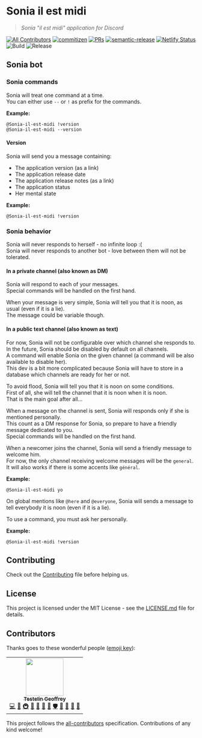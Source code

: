 # Sonia il est midi

> *Sonia "il est midi" application for Discord*

[![All Contributors](https://img.shields.io/badge/all_contributors-1-orange.svg?style=flat-square)](#contributors)
[![commitizen](https://img.shields.io/badge/commitizen-friendly-brightgreen.svg?style=flat-square)](http://commitizen.github.io/cz-cli/)
[![PRs](https://img.shields.io/badge/PRs-welcome-brightgreen.svg?style=flat-square)]()
[![semantic-release](https://img.shields.io/badge/%20%20%F0%9F%93%A6%F0%9F%9A%80-semantic--release-e10079.svg?style=flat-square)](https://github.com/semantic-release/semantic-release)
[![Netlify Status](https://api.netlify.com/api/v1/badges/474fece6-33b0-4472-8c2f-25cbb4493ecb/deploy-status)](https://app.netlify.com/sites/dark-heresy/deploys)
![Build](https://github.com/Sonia-corporation/il-est-midi-discord/workflows/Build/badge.svg?branch=master&style=flat-square)
![Release](https://github.com/Sonia-corporation/il-est-midi-discord/workflows/Release/badge.svg?branch=master&style=flat-square)

## Sonia bot

### Sonia commands

Sonia will treat one command at a time.  
You can either use `--` or `!` as prefix for the commands.

__Example:__

`@Sonia-il-est-midi !version`  
`@Sonia-il-est-midi --version`  

#### Version

Sonia will send you a message containing:

- The application version (as a link)
- The application release date
- The application release notes (as a link)
- The application status
- Her mental state

__Example:__

`@Sonia-il-est-midi !version`

### Sonia behavior

Sonia will never responds to herself - no infinite loop :(  
Sonia will never responds to another bot - love between them will not be tolerated.

#### In a private channel (also known as DM)

Sonia will respond to each of your messages.  
Special commands will be handled on the first hand.  

When your message is very simple, Sonia will tell you that it is noon, as usual (even if it is a lie).  
The message could be variable though.

#### In a public text channel (also known as text)

For now, Sonia will not be configurable over which channel she responds to.  
In the future, Sonia should be disabled by default on all channels.  
A command will enable Sonia on the given channel (a command will be also available to disable her).  
This dev is a bit more complicated because Sonia will have to store in a database which channels are ready for her or not.

To avoid flood, Sonia will tell you that it is noon on some conditions.  
First of all, she will tell the channel that it is noon when it is noon.  
That is the main goal after all...

When a message on the channel is sent, Sonia will responds only if she is mentioned personally.  
This count as a DM response for Sonia, so prepare to have a friendly message dedicated to you.  
Special commands will be handled on the first hand.  

When a newcomer joins the channel, Sonia will send a friendly message to welcome him.  
For now, the only channel receiving welcome messages will be the `general`.  
It will also works if there is some accents like `général`.  

__Example:__  

`@Sonia-il-est-midi yo`

On global mentions like `@here` and `@everyone`, Sonia will sends a message to tell everybody it is noon (even if it is a lie).

To use a command, you must ask her personally.

__Example:__

`@Sonia-il-est-midi !version`

## Contributing

Check out the [Contributing](CONTRIBUTING.md) file before helping us.

## License

This project is licensed under the MIT License - see the [LICENSE.md](LICENSE.md) file for details.

## Contributors 

Thanks goes to these wonderful people ([emoji key](https://github.com/kentcdodds/all-contributors#emoji-key)):

<!-- ALL-CONTRIBUTORS-LIST:START - Do not remove or modify this section -->
<!-- prettier-ignore-start -->
<!-- markdownlint-disable -->
<table>
  <tr>
    <td align="center"><a href="http://www.geoffreytestelin.com/"><img src="https://avatars2.githubusercontent.com/u/10194542?s=460&v=4" width="100px;" alt=""/><br /><sub><b>Testelin Geoffrey</b></sub></a><br /><a href="https://github.com/Sonia-corporation/il-est-midi-discord/commits?author=C0ZEN" title="Code">💻</a> <a href="#design-C0ZEN" title="Design">🎨</a> <a href="#infra-C0ZEN" title="Infrastructure (Hosting, Build-Tools, etc)">🚇</a> <a href="#ideas-C0ZEN" title="Ideas, Planning, & Feedback">🤔</a> <a href="#blog-C0ZEN" title="Blogposts">📝</a> <a href="https://github.com/Sonia-corporation/il-est-midi-discord/commits?author=C0ZEN" title="Documentation">📖</a> <a href="#tool-C0ZEN" title="Tools">🔧</a> <a href="#security-C0ZEN" title="Security">🛡️</a> <a href="https://github.com/Sonia-corporation/il-est-midi-discord/pulls?q=is%3Apr+reviewed-by%3AC0ZEN" title="Reviewed Pull Requests">👀</a> <a href="#question-C0ZEN" title="Answering Questions">💬</a> <a href="#maintenance-C0ZEN" title="Maintenance">🚧</a> <a href="https://github.com/Sonia-corporation/il-est-midi-discord/issues?q=author%3AC0ZEN" title="Bug reports">🐛</a></td>
  </tr>
</table>

<!-- markdownlint-enable -->
<!-- prettier-ignore-end -->
<!-- ALL-CONTRIBUTORS-LIST:END -->

This project follows the [all-contributors](https://github.com/kentcdodds/all-contributors) specification. Contributions of any kind welcome!

